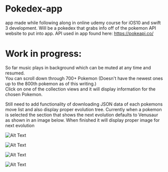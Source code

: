 # Pokedex-app
app made while following along in online udemy course for iOS10 and swift 3 development. Will be a pokedex that grabs info off of the pokemon API website to put into app. 
API used in app found here: https://pokeapi.co/  

# Work in progress:   
So far music plays in background which can be muted at any time and resumed.  
You can scroll down through 700+ Pokemon (Doesn't have the newest ones up to the 800th pokemon as of this writing.)  
Click on one of the collection views and it will display information for the chosen Pokemon.  
 
Still need to add functionality of downloading JSON data of each pokemons move list and also display proper evolution tree. Currently when a pokemon is selected the section that shows the next evolution defaults to Venusaur as shown in an image below. When finished it will display proper image for next evolution 




![Alt Text](https://github.com/Brandon9721/Pokedex-app/blob/master/AppJustOpened.png)  

![Alt Text](https://github.com/Brandon9721/Pokedex-app/blob/master/ViewInformation.png)  

![Alt Text](https://github.com/Brandon9721/Pokedex-app/blob/master/ScrollDownListAndMusicPlayerShutoff.png)  

![Alt Text](SearchFunction.png)
